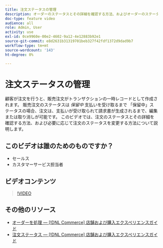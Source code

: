 ```yaml
---
title: 注文ステータスの管理
description: オーダーのステータスとその詳細を確認する方法、およびオーダーのステータスを変更する方法について説明します。
doc-type: feature video
audience: all
role: Admin, User
activity: use
exl-id: 0ce9960e-00e2-4602-9a12-4e12883b92e1
source-git-commit: e8d2631b31319701beb327f42fdf1372d9dad9b7
workflow-type: tm+mt
source-wordcount: '143'
ht-degree: 0%

---
```


# 注文ステータスの管理

顧客が注文を行うと、販売注文がトランザクションの一時レコードとして作成されます。 販売注文のステータスは _保留中_ 支払いを受け取るまで 「保留中」ステータスの場合、注文は、支払いが受け取られて請求書が生成されるまで、編集または取り消しが可能です。 このビデオでは、注文のステータスとその詳細を確認する方法、および必要に応じて注文のステータスを変更する方法について説明します。

## このビデオは誰のためのものですか？

- セールス
- カスタマーサービス担当者

## ビデオコンテンツ

>[!VIDEO](https://video.tv.adobe.com/v/343935?quality=12&learn=on)

## その他のリソース

- [オーダーを処理 — [!DNL Commerce] 店舗および購入エクスペリエンスガイド](https://experienceleague.adobe.com/docs/commerce-admin/stores-sales/order-management/orders/order-processing.html#process-an-order)
- [注文ステータス — [!DNL Commerce] 店舗および購入エクスペリエンスガイド](https://experienceleague.adobe.com/docs/commerce-admin/stores-sales/order-management/orders/order-status.html)
